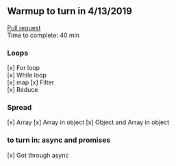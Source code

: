## Warmup to turn in 4/13/2019

[Pull request]()  
Time to complete: 40 min  
### Loops
[x] For loop  
[x] While loop  
[x] map
[x] Filter  
[x] Reduce  
### Spread
[x] Array
[x] Array in object
[x] Object and Array in object
### to turn in: async and promises
[x] Got through async

